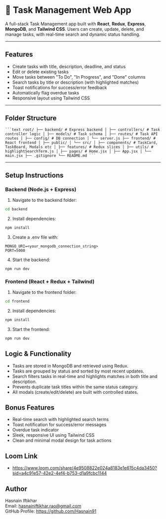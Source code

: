 # 📝 Task Management Web App

A full-stack Task Management app built with **React**, **Redux**, **Express**, **MongoDB**, and **Tailwind CSS**. Users can create, update, delete, and manage tasks, with real-time search and dynamic status handling.

---

## Features

- Create tasks with title, description, deadline, and status
- Edit or delete existing tasks
- Move tasks between "To Do", "In Progress", and "Done" columns
- Search tasks by title or description (with highlighted matches)
- Toast notifications for success/error feedback
- Automatically flag overdue tasks
- Responsive layout using Tailwind CSS

---

## Folder Structure

<pre><code>```text root/ ├── backend/ # Express backend │ ├── controllers/ # Task controller logic │ ├── models/ # Task schema │ ├── routes/ # Task API routes │ ├── config/ # DB connection │ └── server.js ├── frontend/ # React frontend │ ├── public/ │ └── src/ │ ├── components/ # TaskCard, TaskBoard, Modals etc │ ├── features/ # Redux slices │ ├── utils/ # highlightSearchTerm.js │ ├── pages/ # Home.jsx │ ├── App.jsx │ └── main.jsx ├── .gitignore └── README.md ```</code></pre>

---

## Setup Instructions

### Backend (Node.js + Express)

1. Navigate to the backend folder:

```bash
cd backend
```

2. Install dependencies:

```bash
npm install
```

3. Create a .env file with:

```env
MONGO_URI=<your_mongodb_connection_string>
PORT=5000
```

4. Start the backend:

```bash
npm run dev
```

### Frontend (React + Redux + Tailwind)

1. Navigate to the frontend folder:

```bash
cd frontend
```

2. Install dependencies:

```bash
npm install
```

3. Start the frontend:

```bash
npm run dev
```

## Logic & Functionality

- Tasks are stored in MongoDB and retrieved using Redux.
- Tasks are grouped by status and sorted by most recent updates.
- Search filters tasks in real-time and highlights matches in both title and description.
- Prevents duplicate task titles within the same status category.
- All modals (create/edit/delete) are built with controlled states.

## Bonus Features

- Real-time search with highlighted search terms
- Toast notification for success/error messages
- Overdue task indicator
- Sleek, responsive UI using Tailwind CSS
- Clean and minimal modal design for task actions

## Loom Link

- https://www.loom.com/share/4e9508822e024a8183e1e615c4da3450?sid=a4c91e57-42e2-4ef4-b753-d1a9fcbc1144

## Author

Hasnain Iftikhar  
Email: hasnainiftikhar.rao@gmail.com  
GitHub Profile: https://github.com/Hasnain91
